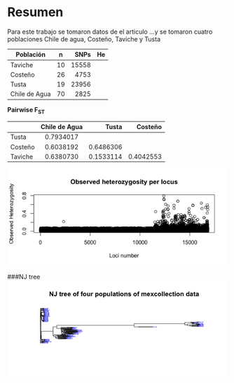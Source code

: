 # Resumen
Para este trabajo se tomaron datos de el articulo ...y se tomaron cuatro poblaciones Chile de agua, Costeño, Taviche y Tusta

| Población  |      n     |  SNPs |		He	|
|----------|:-------------:|------:|-------:|
| Taviche|  10 | 15558|		|
| Costeño |    26   |   4753 |		|
| Tusta | 19 |    23956 |		|
| Chile de Agua| 70 |    2825 |		|


**Pairwise F<sub>ST</sub>** 

|  |      Chile de Agua  |  Tusta|		Costeño	|
|----------|:-------------:|------:|-------:|
| Tusta| 0.7934017  |  |		|
| Costeño |    0.6038192   |   0.6486306 |		|
| Taviche | 0.6380730 |    0.1533114 |	0.4042553	|




![My image](./figures/heterozygosity.png "A title")

###NJ tree
![My image](./figures/NJ_tree.png "A title")



